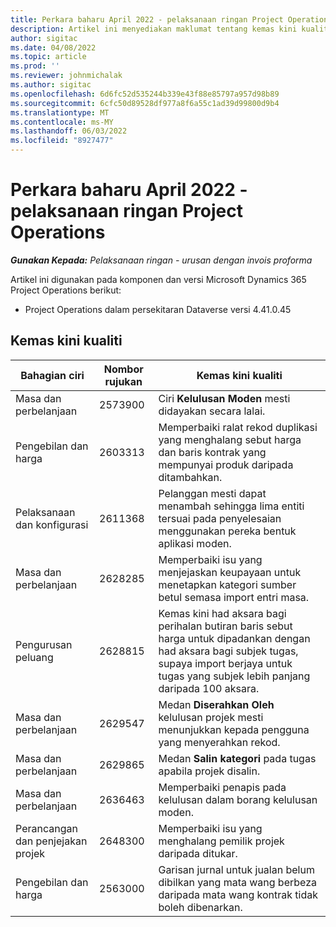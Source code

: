 ```yaml
---
title: Perkara baharu April 2022 - pelaksanaan ringan Project Operations
description: Artikel ini menyediakan maklumat tentang kemas kini kualiti yang tersedia pada bulan April 2022 keluaran pelaksanaan Microsoft Dynamics 365 Project Operations lite.
author: sigitac
ms.date: 04/08/2022
ms.topic: article
ms.prod: ''
ms.reviewer: johnmichalak
ms.author: sigitac
ms.openlocfilehash: 6d6fc52d535244b339e43f88e85797a957d98b89
ms.sourcegitcommit: 6cfc50d89528df977a8f6a55c1ad39d99800d9b4
ms.translationtype: MT
ms.contentlocale: ms-MY
ms.lasthandoff: 06/03/2022
ms.locfileid: "8927477"
---
```

# <a name="whats-new-april-2022---project-operations-lite-deployment"></a>Perkara baharu April 2022 - pelaksanaan ringan Project Operations

_**Gunakan Kepada:** Pelaksanaan ringan - urusan dengan invois proforma_

Artikel ini digunakan pada komponen dan versi Microsoft Dynamics 365 Project Operations berikut:

- Project Operations dalam persekitaran Dataverse versi 4.41.0.45

## <a name="quality-updates"></a>Kemas kini kualiti

| Bahagian ciri | Nombor rujukan | Kemas kini kualiti |
| --- | --- | --- |
| Masa dan perbelanjaan | 2573900 | Ciri **Kelulusan Moden** mesti didayakan secara lalai. |
| Pengebilan dan harga | 2603313 | Memperbaiki ralat rekod duplikasi yang menghalang sebut harga dan baris kontrak yang mempunyai produk daripada ditambahkan. |
| Pelaksanaan dan konfigurasi | 2611368 | Pelanggan mesti dapat menambah sehingga lima entiti tersuai pada penyelesaian menggunakan pereka bentuk aplikasi moden. |
| Masa dan perbelanjaan | 2628285 | Memperbaiki isu yang menjejaskan keupayaan untuk menetapkan kategori sumber betul semasa import entri masa. |
| Pengurusan peluang| 2628815 | Kemas kini had aksara bagi perihalan butiran baris sebut harga untuk dipadankan dengan had aksara bagi subjek tugas, supaya import berjaya untuk tugas yang subjek lebih panjang daripada 100 aksara. |
| Masa dan perbelanjaan| 2629547 | Medan **Diserahkan Oleh** kelulusan projek mesti menunjukkan kepada pengguna yang menyerahkan rekod. |
| Masa dan perbelanjaan| 2629865 | Medan **Salin kategori** pada tugas apabila projek disalin. |
| Masa dan perbelanjaan| 2636463 | Memperbaiki penapis pada kelulusan dalam borang kelulusan moden. |
| Perancangan dan penjejakan projek | 2648300 | Memperbaiki isu yang menghalang pemilik projek daripada ditukar. |
| Pengebilan dan harga | 2563000 | Garisan jurnal untuk jualan belum dibilkan yang mata wang berbeza daripada mata wang kontrak tidak boleh dibenarkan. |
